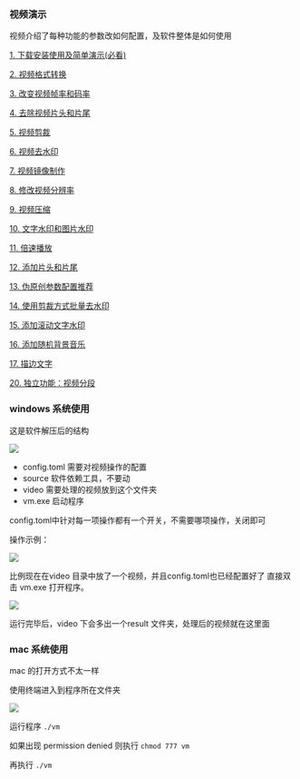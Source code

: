 

### 视频演示

视频介绍了每种功能的参数改如何配置，及软件整体是如何使用

[1. 下载安装使用及简单演示(必看)](https://www.bilibili.com/video/av84085197/)

[2. 视频格式转换](https://www.bilibili.com/video/av84090158/)

[3. 改变视频帧率和码率](https://www.bilibili.com/video/av84090567/)

[4. 去除视频片头和片尾](https://www.bilibili.com/video/av84090675/)

[5. 视频剪裁](https://www.bilibili.com/video/av84090816/)

[6. 视频去水印](https://www.bilibili.com/video/av84093352/)

[7. 视频镜像制作](https://www.bilibili.com/video/av84093482/)

[8. 修改视频分辨率](https://www.bilibili.com/video/av84093628/)

[9. 视频压缩](https://www.bilibili.com/video/av84093725/)

[10. 文字水印和图片水印](https://www.bilibili.com/video/av84093826/)

[11. 倍速播放](https://www.bilibili.com/video/av84093943/)

[12. 添加片头和片尾](https://www.bilibili.com/video/av84094016/)

[13. 伪原创参数配置推荐](https://www.bilibili.com/video/av84094116/)

[14. 使用剪裁方式批量去水印](https://www.bilibili.com/video/av86108022)

[15. 添加滚动文字水印]()

[16. 添加随机背景音乐]()

[17. 描边文字](https://www.bilibili.com/video/BV1hk4y167sZ/)

[20. 独立功能：视频分段](https://www.bilibili.com/video/av84094229/)



### windows 系统使用

这是软件解压后的结构

![](https://github.com/suifengqjn/videoWater/blob/master/image/r_1.png?raw=true)

* config.toml 需要对视频操作的配置
* source 软件依赖工具，不要动
* video 需要处理的视频放到这个文件夹
* vm.exe 启动程序

config.toml中针对每一项操作都有一个开关，不需要哪项操作，关闭即可

操作示例：

![](https://github.com/suifengqjn/videoWater/blob/master/image/r_2.png?raw=true)

比例现在在video 目录中放了一个视频，并且config.toml也已经配置好了
直接双击 vm.exe 打开程序。

![](https://github.com/suifengqjn/videoWater/blob/master/image/r_3.png?raw=true)

运行完毕后，video 下会多出一个result 文件夹，处理后的视频就在这里面


### mac 系统使用

mac 的打开方式不太一样

使用终端进入到程序所在文件夹

![](https://github.com/suifengqjn/videoWater/blob/master/image/r_4.png?raw=true)

运行程序
`./vm`

如果出现 permission denied 
则执行 `chmod 777 vm`

再执行 `./vm`
